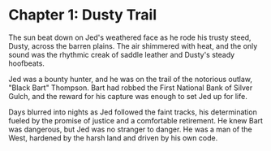 # Chapter 1: Dusty Trail

The sun beat down on Jed's weathered face as he rode his trusty steed, Dusty, across the barren plains. The air shimmered with heat, and the only sound was the rhythmic creak of saddle leather and Dusty's steady hoofbeats.

Jed was a bounty hunter, and he was on the trail of the notorious outlaw, "Black Bart" Thompson. Bart had robbed the First National Bank of Silver Gulch, and the reward for his capture was enough to set Jed up for life.

Days blurred into nights as Jed followed the faint tracks, his determination fueled by the promise of justice and a comfortable retirement. He knew Bart was dangerous, but Jed was no stranger to danger. He was a man of the West, hardened by the harsh land and driven by his own code.
